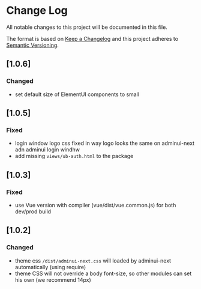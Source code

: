 # Change Log
All notable changes to this project will be documented in this file.

The format is based on [Keep a Changelog](http://keepachangelog.com/)
and this project adheres to [Semantic Versioning](http://semver.org/).

## [1.0.6]
### Changed
- set default size of ElementUI components to small

## [1.0.5]
### Fixed
- login window logo css fixed in way logo looks the same on adminui-next adn adminui login windhw
- add missing `views/ub-auth.html` to the package

## [1.0.3]
### Fixed
- use Vue version with compiler (vue/dist/vue.common.js) for both dev/prod build

## [1.0.2]
### Changed
- theme css `/dist/adminui-next.css` will loaded by adminui-next automatically (using require)
- theme CSS will not override a body font-size, so other modules can set his own (we recommend 14px)
